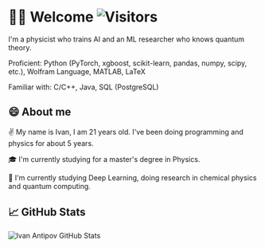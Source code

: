 <!--
**ivantipow/ivantipow** is a ✨ _special_ ✨ repository because its `README.md` (this file) appears on your GitHub profile.

Here are some ideas to get you started:

- 🔭 I’m currently working on ...
- 🌱 I’m currently learning ...
- 👯 I’m looking to collaborate on ...
- 🤔 I’m looking for help with ...
- 💬 Ask me about ...
- 📫 How to reach me: ...
- 😄 Pronouns: ...
- ⚡ Fun fact: ...
-->

# 🙋‍♂️ Welcome ![Visitors](https://visitor-badge.glitch.me/badge?page_id=ivantipow) 

I'm a physicist who trains AI and an ML researcher who knows quantum theory.

Proficient: Python (PyTorch, xgboost, scikit-learn, pandas, numpy, scipy, etc.), Wolfram Language, MATLAB, LaTeX

Familiar with: C/C++, Java, SQL (PostgreSQL)

## 😄 About me 

✌️ My name is Ivan, I am 21 years old. I've been doing programming and physics for about 5 years. 

🎓 I'm currently studying for a master's degree in Physics.

🔎 I'm currently studying Deep Learning, doing research in chemical physics and quantum computing.


## 📈 GitHub Stats

![Ivan Antipov GitHub Stats](https://github-readme-stats.vercel.app/api?username=ivantipow&count_private=true&hide=contribs&show_icons=true&theme=tokyonight)
<!--
![Top Langs](https://github-readme-stats.vercel.app/api/top-langs/?username=ivantipow&count_private=true&hide=tsql&langs_count=7&theme=tokyonight&layout=compact)
-->
